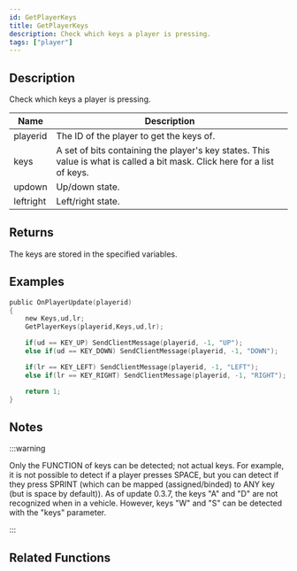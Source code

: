 ```yaml
---
id: GetPlayerKeys
title: GetPlayerKeys
description: Check which keys a player is pressing.
tags: ["player"]
---
```


## Description

Check which keys a player is pressing.

| Name | Description |
| --- | --- |
| playerid | The ID of the player to get the keys of. |
| keys | A set of bits containing the player's key states. This value is what is called a bit mask. Click here for a list of keys. |
| updown | Up/down state. |
| leftright | Left/right state. |

## Returns

The keys are stored in the specified variables.

## Examples

```c
public OnPlayerUpdate(playerid)
{
    new Keys,ud,lr;
    GetPlayerKeys(playerid,Keys,ud,lr);

    if(ud == KEY_UP) SendClientMessage(playerid, -1, "UP");
    else if(ud == KEY_DOWN) SendClientMessage(playerid, -1, "DOWN");

    if(lr == KEY_LEFT) SendClientMessage(playerid, -1, "LEFT");
    else if(lr == KEY_RIGHT) SendClientMessage(playerid, -1, "RIGHT");

    return 1;
}
```

## Notes

:::warning

Only the FUNCTION of keys can be detected; not actual keys. For example, it is not possible to detect if a player presses SPACE, but you can detect if they press SPRINT (which can be mapped (assigned/binded) to ANY key (but is space by default)). As of update 0.3.7, the keys "A" and "D" are not recognized when in a vehicle. However, keys "W" and "S" can be detected with the "keys" parameter.

:::

## Related Functions
